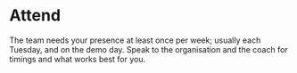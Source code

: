 # Attend

The team needs your presence at least once per week; usually each Tuesday, and on the demo day. Speak to the organisation and the coach for timings and what works best for you.

